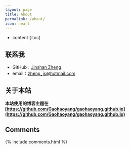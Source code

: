 ```yaml
---
layout: page
title: About
permalink: /about/
icon: heart
---
```


* content
{:toc}


## 联系我

* GitHub：[Jinshan Zheng](https://github.com/jszheng)
* email：zheng_js@hotmail.com


## 关于本站

**本站使用的博客主题在[https://github.com/Gaohaoyang/gaohaoyang.github.io](https://github.com/Gaohaoyang/gaohaoyang.github.io)**



## Comments

{% include comments.html %}
